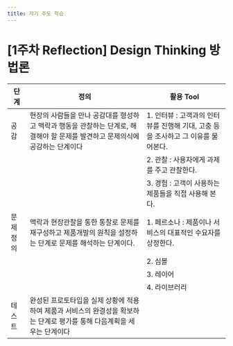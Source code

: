 ```yaml
---
title: 자기 주도 학습
---
```


# [1주차 Reflection] Design Thinking 방법론

| 단계 | 정의 | 활용 Tool |
|----|----|----|
| 공감 | 현장의 사람들을 만나 공감대를 형성하고 맥락과 행동을 관찰하는 단계로, 해결해야 할 문제를 발견하고 문제의식에 공감하는 단계이다 | 1. 인터뷰 : 고객과의 인터뷰를 진행해 기대, 고충 등을 조사하고 그 이유를 물어본다. |
| | | 2. 관찰 : 사용자에게 과제를 주고 관찰한다. |
| | | 3. 경험 : 고객이 사용하는 제품들을 직접 사용해 본다. |
| 문제 정의 | 맥락과 현장관찰을 통한 통찰로 문제를 재구성하고 제품개발의 원칙을 설정하는 단계로 문제를 해석하는 단계이다. | 1. 페르소나 : 제품이나 서비스의 대표적인 수요자를 상정한다. |
| | | 2. 심볼 |
| | | 3. 레이어 |
| | | 4. 라이브러리 |
| 테스트 |  완성된 프로토타입을 실제 상황에 적용하여 제품과 서비스의 완결성을 확보하는 단계로 평가를 통해 다음계획을 세우는 단계이다 |  |
